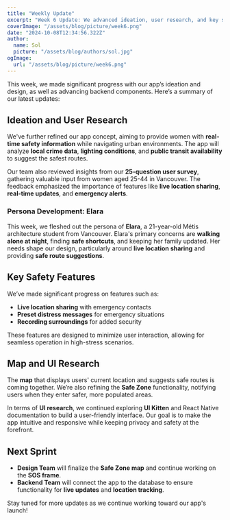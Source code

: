 ```yaml
---
title: "Weekly Update"
excerpt: "Week 6 Update: We advanced ideation, user research, and key safety features in our app, focusing on real-time safety data, live location sharing, and distress alerts. We also refined our user persona and continued UI research to enhance the user experience."
coverImage: "/assets/blog/picture/week6.png"
date: "2024-10-08T12:34:56.322Z"
author:
  name: Sol
  picture: "/assets/blog/authors/sol.jpg"
ogImage:
  url: "/assets/blog/picture/week6.png"
---
```


This week, we made significant progress with our app’s ideation and design, as well as advancing backend components. Here’s a summary of our latest updates:

## Ideation and User Research

We've further refined our app concept, aiming to provide women with **real-time safety information** while navigating urban environments. The app will analyze **local crime data**, **lighting conditions**, and **public transit availability** to suggest the safest routes.

Our team also reviewed insights from our **25-question user survey**, gathering valuable input from women aged 25-44 in Vancouver. The feedback emphasized the importance of features like **live location sharing**, **real-time updates**, and **emergency alerts**.

### Persona Development: Elara

This week, we fleshed out the persona of **Elara**, a 21-year-old Métis architecture student from Vancouver. Elara's primary concerns are **walking alone at night**, finding **safe shortcuts**, and keeping her family updated. Her needs shape our design, particularly around **live location sharing** and providing **safe route suggestions**.

## Key Safety Features

We’ve made significant progress on features such as:

- **Live location sharing** with emergency contacts
- **Preset distress messages** for emergency situations
- **Recording surroundings** for added security

These features are designed to minimize user interaction, allowing for seamless operation in high-stress scenarios.

## Map and UI Research

The **map** that displays users' current location and suggests safe routes is coming together. We’re also refining the **Safe Zone** functionality, notifying users when they enter safer, more populated areas.

In terms of **UI research**, we continued exploring **UI Kitten** and React Native documentation to build a user-friendly interface. Our goal is to make the app intuitive and responsive while keeping privacy and safety at the forefront.

## Next Sprint

- **Design Team** will finalize the **Safe Zone map** and continue working on the **SOS frame**.
- **Backend Team** will connect the app to the database to ensure functionality for **live updates** and **location tracking**.

Stay tuned for more updates as we continue working toward our app's launch!
